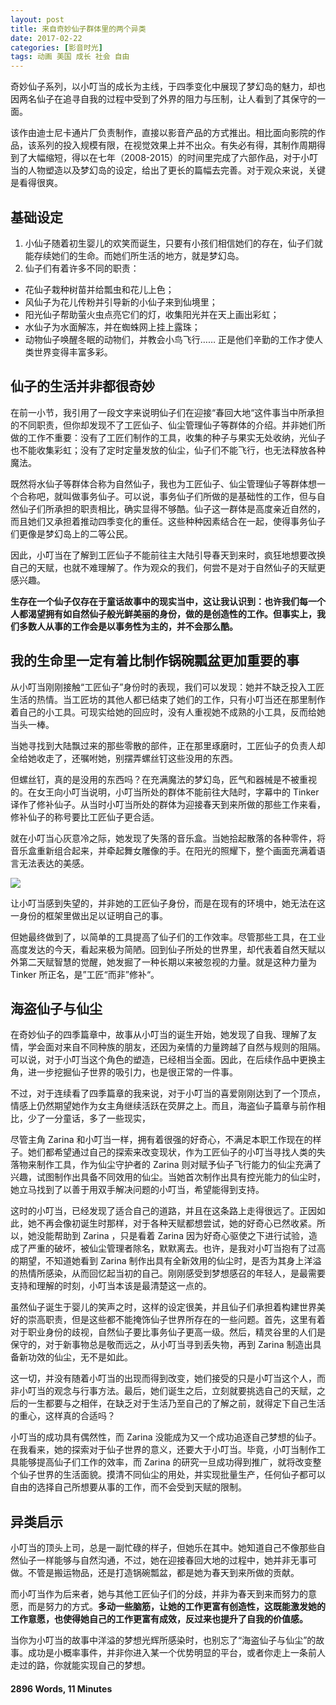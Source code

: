 ```yaml
---
layout: post
title: 来自奇妙仙子群体里的两个异类
date: 2017-02-22
categories: [影音时光]
tags: 动画 美国 成长 社会 自由
---
```



奇妙仙子系列，以小叮当的成长为主线，于四季变化中展现了梦幻岛的魅力，却也因两名仙子在追寻自我的过程中受到了外界的阻力与压制，让人看到了其保守的一面。

该作由迪士尼卡通片厂负责制作，直接以影音产品的方式推出。相比面向影院的作品，该系列的投入规模有限，在视觉效果上并不出众。有失必有得，其制作周期得到了大幅缩短，得以在七年（2008-2015）的时间里完成了六部作品，对于小叮当的人物塑造以及梦幻岛的设定，给出了更长的篇幅去完善。对于观众来说，关键是看得很爽。

## 基础设定
1. 小仙子随着初生婴儿的欢笑而诞生，只要有小孩们相信她们的存在，仙子们就能存续她们的生命。而她们所生活的地方，就是梦幻岛。
2. 仙子们有着许多不同的职责：
* 花仙子栽种树苗并给瓢虫和花儿上色；
* 风仙子为花儿传粉并引导新的小仙子来到仙境里；
* 阳光仙子帮助萤火虫点亮它们的灯，收集阳光并在天上画出彩虹；
* 水仙子为水面解冻，并在蜘蛛网上挂上露珠；
* 动物仙子唤醒冬眠的动物们，并教会小鸟飞行……
  正是他们辛勤的工作才使人类世界变得丰富多彩。

## 仙子的生活并非都很奇妙
在前一小节，我引用了一段文字来说明仙子们在迎接“春回大地“这件事当中所承担的不同职责，但你却发现不了工匠仙子、仙尘管理仙子等群体的介绍。并非她们所做的工作不重要：没有了工匠们制作的工具，收集的种子与果实无处收纳，光仙子也不能收集彩虹；没有了定时定量发放的仙尘，仙子们不能飞行，也无法释放各种魔法。

既然将水仙子等群体合称为自然仙子，我也为工匠仙子、仙尘管理仙子等群体想一个合称吧，就叫做事务仙子。可以说，事务仙子们所做的是基础性的工作，但与自然仙子们所承担的职责相比，确实显得不够酷。仙子这一群体是高度亲近自然的，而且她们又承担着推动四季变化的重任。这些种种因素结合在一起，使得事务仙子们更像是梦幻岛上的二等公民。

因此，小叮当在了解到工匠仙子不能前往主大陆引导春天到来时，疯狂地想要改换自己的天赋，也就不难理解了。作为观众的我们，何尝不是对于自然仙子的天赋更感兴趣。

**生存在一个仙子仅存在于童话故事中的现实当中，这让我认识到：也许我们每一个人都渴望拥有如自然仙子般光鲜美丽的身份，做的是创造性的工作。但事实上，我们多数人从事的工作会是以事务性为主的，并不会那么酷。**

## 我的生命里一定有着比制作锅碗瓢盆更加重要的事 
从小叮当刚刚接触“工匠仙子”身份时的表现，我们可以发现：她并不缺乏投入工匠生活的热情。当工匠坊的其他人都已结束了她们的工作，只有小叮当还在那里制作着自己的小工具。可现实给她的回应时，没有人重视她不成熟的小工具，反而给她当头一棒。

当她寻找到大陆飘过来的那些零散的部件，正在那里琢磨时，工匠仙子的负责人却全给她收走了，还嘱咐她，别摆弄螺丝钉这些没用的东西。

但螺丝钉，真的是没用的东西吗？在充满魔法的梦幻岛，匠气和器械是不被重视的。在女王向小叮当说明，小叮当所处的群体不能前往大陆时，字幕中的 Tinker 译作了修补仙子。从当时小叮当所处的群体为迎接春天到来所做的那些工作来看，修补仙子的称号要比工匠仙子更合适。

就在小叮当心灰意冷之际，她发现了失落的音乐盒。当她拾起散落的各种零件，将音乐盒重新组合起来，并牵起舞女雕像的手。在阳光的照耀下，整个画面充满着语言无法表达的美感。

![](http://3ef.me/wp-content/uploads/2015/06/053-TinkerBell2008-1024x576.jpg)

让小叮当感到失望的，并非她的工匠仙子身份，而是在现有的环境中，她无法在这一身份的框架里做出足以证明自己的事。

但她最终做到了，以简单的工具提高了仙子们的工作效率。尽管那些工具，在工业高度发达的今天，看起来极为简陋。回到仙子所处的世界里，却代表着自然天赋以外第二天赋智慧的觉醒，她发掘了一种长期以来被忽视的力量。就是这种力量为 Tinker 所正名，是”工匠“而非”修补“。


## 海盗仙子与仙尘
在奇妙仙子的四季篇章中，故事从小叮当的诞生开始，她发现了自我、理解了友情，学会面对来自不同种族的朋友，还因为亲情的力量跨越了自然与规则的阻隔。可以说，对于小叮当这个角色的塑造，已经相当全面。因此，在后续作品中更换主角，进一步挖掘仙子世界的吸引力，也是很正常的一件事。

不过，对于连续看了四季篇章的我来说，对于小叮当的喜爱刚刚达到了一个顶点，情感上仍然期望她作为女主角继续活跃在荧屏之上。而且，海盗仙子篇章与前作相比，少了一分童话，多了一些现实，

尽管主角 Zarina 和小叮当一样，拥有着很强的好奇心，不满足本职工作现在的样子。她们都希望通过自己的探索来改变现状，作为工匠仙子的小叮当寻找人类的失落物来制作工具，作为仙尘守护者的 Zarina 则对赋予仙子飞行能力的仙尘充满了兴趣，试图制作出具备不同效用的仙尘。当她首次制作出具有控光能力的仙尘时，她立马找到了以善于用双手解决问题的小叮当，希望能得到支持。

这时的小叮当，已经发现了适合自己的道路，并且在这条路上走得很远了。正因如此，她不再会像初诞生时那样，对于各种天赋都想尝试，她的好奇心已然收紧。所以，她没能帮助到 Zarina ，只是看着 Zarina 因为好奇心驱使之下进行试验，造成了严重的破坏，被仙尘管理者除名，默默离去。也许，是我对小叮当抱有了过高的期望，不知道她看到 Zarina 制作出具有全新效用的仙尘时，是否为其身上洋溢的热情所感染，从而回忆起当初的自己。刚刚感受到梦想感召的年轻人，是最需要支持和理解的时刻，小叮当本该是最清楚这一点的。

虽然仙子诞生于婴儿的笑声之时，这样的设定很美，并且仙子们承担着构建世界美好的崇高职责，但是这些都不能掩饰仙子世界所存在的一些问题。首先，这里有着对于职业身份的歧视，自然仙子要比事务仙子更高一级。然后，精灵谷里的人们是保守的，对于新事物总是敬而远之，从小叮当寻到丢失物，再到 Zarina 制造出具备新功效的仙尘，无不是如此。

这一切，并没有随着小叮当的出现而得到改变，她们接受的只是小叮当这个人，而非小叮当的观念与行事方法。最后，她们诞生之后，立刻就要挑选自己的天赋，之后的一生都要与之相伴，在缺乏对于生活乃至自己的了解之前，就得定下自己生活的重心，这样真的合适吗？

小叮当的成功具有偶然性，而 Zarina 没能成为又一个成功追逐自己梦想的仙子。在我看来，她的探索对于仙子世界的意义，还要大于小叮当。毕竟，小叮当制作工具能够提高仙子们工作的效率，而 Zarina 的研究一旦成功得到推广，就将改变整个仙子世界的生活面貌。摸清不同仙尘的用处，并实现批量生产，任何仙子都可以自由的选择自己所想要从事的工作，而不会受到天赋的限制。

## 异类启示
小叮当的顶头上司，总是一副忙碌的样子，但她乐在其中。她知道自己不像那些自然仙子一样能够与自然沟通，不过，她在迎接春回大地的过程中，她并非无事可做。不管是搬运物品，还是打造锅碗瓢盆，都是她为春天到来所做的贡献。

而小叮当作为后来者，她与其他工匠仙子们的分歧，并非为春天到来而努力的意愿，而是努力的方式。**多动一些脑筋，让她的工作更富有创造性，这既能激发她的工作意愿，也使得她自己的工作更富有成效，反过来也提升了自我的价值感。**

当你为小叮当的故事中洋溢的梦想光辉所感染时，也别忘了“海盗仙子与仙尘”的故事。成功是小概率事件，并非你进入某一个优势明显的平台，或者你走上一条前人走过的路，你就能实现自己的梦想。



#### 2896 Words,  11 Minutes





















